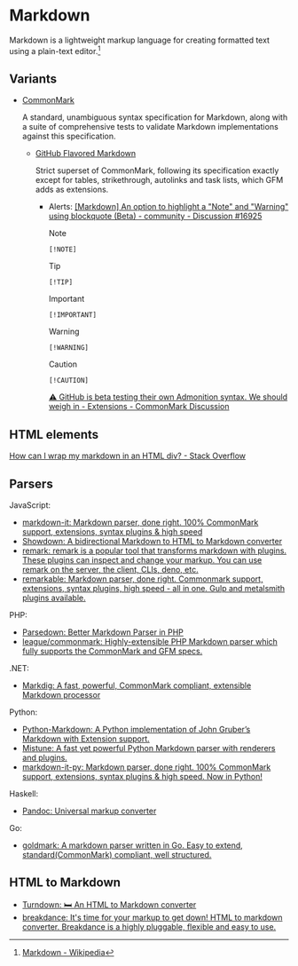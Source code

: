 # Markdown
Markdown is a lightweight markup language for creating formatted text using a plain-text editor.[^wiki]

[^wiki]: [Markdown - Wikipedia](https://en.wikipedia.org/wiki/Markdown)

## Variants
- [CommonMark](https://commonmark.org/)

  A standard, unambiguous syntax specification for Markdown, along with a suite of comprehensive tests to validate Markdown implementations against this specification.

  - [GitHub Flavored Markdown](https://github.github.com/gfm/)

    Strict superset of CommonMark, following its specification exactly except for tables, strikethrough, autolinks and task lists, which GFM adds as extensions.

    - Alerts: [\[Markdown\] An option to highlight a "Note" and "Warning" using blockquote (Beta) - community - Discussion #16925](https://github.com/orgs/community/discussions/16925)

      > [!NOTE]
      > `[!NOTE]`
      
      > [!TIP]
      > `[!TIP]`

      > [!IMPORTANT]
      > `[!IMPORTANT]`

      > [!WARNING]
      > `[!WARNING]`

      > [!CAUTION]
      > `[!CAUTION]`

      [⚠️ GitHub is beta testing their own Admonition syntax. We should weigh in - Extensions - CommonMark Discussion](https://talk.commonmark.org/t/github-is-beta-testing-their-own-admonition-syntax-we-should-weigh-in/4173/5)

## HTML elements
[How can I wrap my markdown in an HTML div? - Stack Overflow](https://stackoverflow.com/questions/29368902/how-can-i-wrap-my-markdown-in-an-html-div)

## Parsers
JavaScript:
- [markdown-it: Markdown parser, done right. 100% CommonMark support, extensions, syntax plugins & high speed](https://github.com/markdown-it/markdown-it)
- [Showdown: A bidirectional Markdown to HTML to Markdown converter](https://github.com/showdownjs/showdown)
- [remark: remark is a popular tool that transforms markdown with plugins. These plugins can inspect and change your markup. You can use remark on the server, the client, CLIs, deno, etc.](https://github.com/remarkjs/remark)
- [remarkable: Markdown parser, done right. Commonmark support, extensions, syntax plugins, high speed - all in one. Gulp and metalsmith plugins available.](https://github.com/jonschlinkert/remarkable)

PHP:
- [Parsedown: Better Markdown Parser in PHP](https://github.com/erusev/parsedown)
- [league/commonmark: Highly-extensible PHP Markdown parser which fully supports the CommonMark and GFM specs.](https://github.com/thephpleague/commonmark)

.NET:
- [Markdig: A fast, powerful, CommonMark compliant, extensible Markdown processor](https://github.com/xoofx/markdig)

Python:
- [Python-Markdown: A Python implementation of John Gruber’s Markdown with Extension support.](https://github.com/Python-Markdown/markdown)
- [Mistune: A fast yet powerful Python Markdown parser with renderers and plugins.](https://github.com/lepture/mistune)
- [markdown-it-py: Markdown parser, done right. 100% CommonMark support, extensions, syntax plugins & high speed. Now in Python!](https://github.com/executablebooks/markdown-it-py)

Haskell:
- [Pandoc: Universal markup converter](https://github.com/jgm/pandoc)

Go:
- [goldmark: A markdown parser written in Go. Easy to extend, standard(CommonMark) compliant, well structured.](https://github.com/yuin/goldmark)

## HTML to Markdown
- [Turndown: 🛏 An HTML to Markdown converter](https://github.com/mixmark-io/turndown)
- [breakdance: It's time for your markup to get down! HTML to markdown converter. Breakdance is a highly pluggable, flexible and easy to use.](https://github.com/breakdance/breakdance)